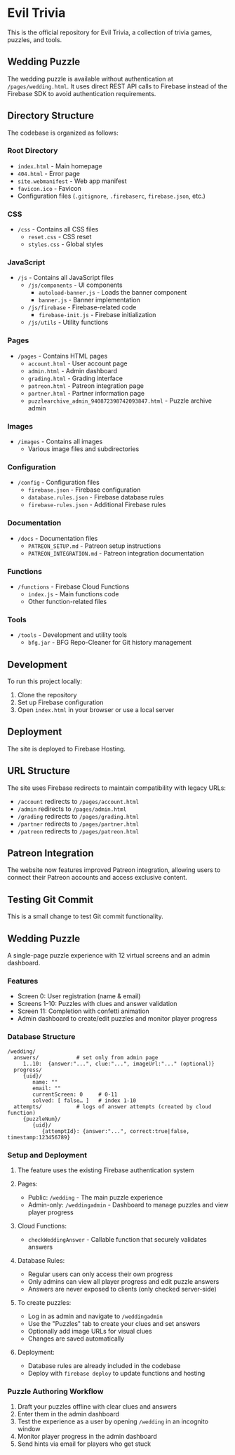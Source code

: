 # Evil Trivia

This is the official repository for Evil Trivia, a collection of trivia games, puzzles, and tools.

## Wedding Puzzle

The wedding puzzle is available without authentication at `/pages/wedding.html`. It uses direct REST API calls to Firebase instead of the Firebase SDK to avoid authentication requirements.

## Directory Structure

The codebase is organized as follows:

### Root Directory
- `index.html` - Main homepage
- `404.html` - Error page
- `site.webmanifest` - Web app manifest
- `favicon.ico` - Favicon
- Configuration files (`.gitignore`, `.firebaserc`, `firebase.json`, etc.)

### CSS
- `/css` - Contains all CSS files
  - `reset.css` - CSS reset
  - `styles.css` - Global styles

### JavaScript
- `/js` - Contains all JavaScript files
  - `/js/components` - UI components
    - `autoload-banner.js` - Loads the banner component
    - `banner.js` - Banner implementation
  - `/js/firebase` - Firebase-related code
    - `firebase-init.js` - Firebase initialization
  - `/js/utils` - Utility functions

### Pages
- `/pages` - Contains HTML pages
  - `account.html` - User account page
  - `admin.html` - Admin dashboard
  - `grading.html` - Grading interface
  - `patreon.html` - Patreon integration page
  - `partner.html` - Partner information page
  - `puzzlearchive_admin_940872398742093847.html` - Puzzle archive admin

### Images
- `/images` - Contains all images
  - Various image files and subdirectories

### Configuration
- `/config` - Configuration files
  - `firebase.json` - Firebase configuration
  - `database.rules.json` - Firebase database rules
  - `firebase-rules.json` - Additional Firebase rules

### Documentation
- `/docs` - Documentation files
  - `PATREON_SETUP.md` - Patreon setup instructions
  - `PATREON_INTEGRATION.md` - Patreon integration documentation

### Functions
- `/functions` - Firebase Cloud Functions
  - `index.js` - Main functions code
  - Other function-related files

### Tools
- `/tools` - Development and utility tools
  - `bfg.jar` - BFG Repo-Cleaner for Git history management

## Development

To run this project locally:

1. Clone the repository
2. Set up Firebase configuration
3. Open `index.html` in your browser or use a local server

## Deployment

The site is deployed to Firebase Hosting.

## URL Structure

The site uses Firebase redirects to maintain compatibility with legacy URLs:
- `/account` redirects to `/pages/account.html`
- `/admin` redirects to `/pages/admin.html`
- `/grading` redirects to `/pages/grading.html`
- `/partner` redirects to `/pages/partner.html`
- `/patreon` redirects to `/pages/patreon.html`

## Patreon Integration

The website now features improved Patreon integration, allowing users to connect their Patreon accounts and access exclusive content.

## Testing Git Commit

This is a small change to test Git commit functionality.

## Wedding Puzzle

A single-page puzzle experience with 12 virtual screens and an admin dashboard.

### Features

- Screen 0: User registration (name & email)
- Screens 1-10: Puzzles with clues and answer validation
- Screen 11: Completion with confetti animation
- Admin dashboard to create/edit puzzles and monitor player progress

### Database Structure

```
/wedding/
  answers/            # set only from admin page
     1..10:  {answer:"...", clue:"...", imageUrl:"..." (optional)}
  progress/
     {uid}/
        name: ""
        email: ""
        currentScreen: 0     # 0-11
        solved: [ false… ]   # index 1-10
  attempts/           # logs of answer attempts (created by cloud function)
     {puzzleNum}/
        {uid}/
           {attemptId}: {answer:"...", correct:true|false, timestamp:123456789}
```

### Setup and Deployment

1. The feature uses the existing Firebase authentication system
2. Pages:
   - Public: `/wedding` - The main puzzle experience
   - Admin-only: `/weddingadmin` - Dashboard to manage puzzles and view player progress

3. Cloud Functions:
   - `checkWeddingAnswer` - Callable function that securely validates answers

4. Database Rules:
   - Regular users can only access their own progress
   - Only admins can view all player progress and edit puzzle answers
   - Answers are never exposed to clients (only checked server-side)

5. To create puzzles:
   - Log in as admin and navigate to `/weddingadmin`
   - Use the "Puzzles" tab to create your clues and set answers
   - Optionally add image URLs for visual clues
   - Changes are saved automatically

6. Deployment:
   - Database rules are already included in the codebase
   - Deploy with `firebase deploy` to update functions and hosting

### Puzzle Authoring Workflow

1. Draft your puzzles offline with clear clues and answers
2. Enter them in the admin dashboard
3. Test the experience as a user by opening `/wedding` in an incognito window
4. Monitor player progress in the admin dashboard
5. Send hints via email for players who get stuck 